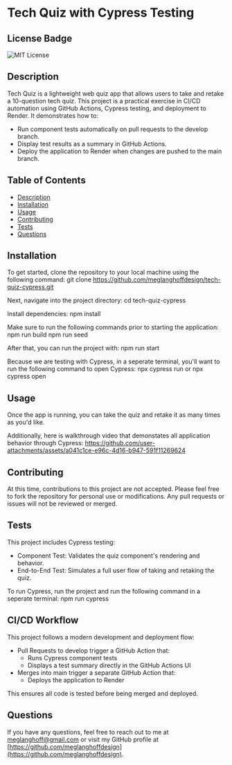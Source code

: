 # Tech Quiz with Cypress Testing 

## License Badge
![MIT License](https://img.shields.io/badge/License-MIT-blue.svg)

## Description
Tech Quiz is a lightweight web quiz app that allows users to take and retake a 10-question tech quiz. This project is a practical exercise in CI/CD automation using GitHub Actions, Cypress testing, and deployment to Render.
It demonstrates how to:
- Run component tests automatically on pull requests to the develop branch.
- Display test results as a summary in GitHub Actions.
- Deploy the application to Render when changes are pushed to the main branch.

## Table of Contents
- [Description](#description)
- [Installation](#installation)
- [Usage](#usage)
- [Contributing](#contributing)
- [Tests](#tests)
- [Questions](#questions)

## Installation
To get started, clone the repository to your local machine using the following command:
git clone https://github.com/meglanghoffdesign/tech-quiz-cypress.git

Next, navigate into the project directory:
cd tech-quiz-cypress

Install dependencies:
npm install

Make sure to run the following commands prior to starting the application:
npm run build 
npm run seed

After that, you can run the project with:
npm run start

Because we are testing with Cypress, in a seperate terminal, you'll want to run the following command to open Cypress:
npx cypress run or npx cypress open

## Usage
Once the app is running, you can take the quiz and retake it as many times as you'd like.

Additionally, here is walkthrough video that demonstates all application behavior through Cypress: 
https://github.com/user-attachments/assets/a041c1ce-e96c-4d16-b947-591f11269624

## Contributing
At this time, contributions to this project are not accepted. Please feel free to fork the repository for personal use or modifications. Any pull requests or issues will not be reviewed or merged.

## Tests
This project includes Cypress testing:
- Component Test: Validates the quiz component's rendering and behavior.
- End-to-End Test: Simulates a full user flow of taking and retaking the quiz.

To run Cypress, run the project and run the following command in a seperate terminal:
npm run cypress

## CI/CD Workflow
This project follows a modern development and deployment flow:
- Pull Requests to develop trigger a GitHub Action that:
     - Runs Cypress component tests
     - Displays a test summary directly in the GitHub Actions UI
- Merges into main trigger a separate GitHub Action that:
     - Deploys the application to Render

This ensures all code is tested before being merged and deployed.

## Questions
If you have any questions, feel free to reach out to me at [meglanghoff@gmail.com](mailto:meglanghoff@gmail.com) or visit my GitHub profile at [https://github.com/meglanghoffdesign](https://github.com/meglanghoffdesign).
